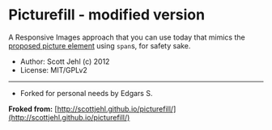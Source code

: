 # Picturefill - modified version
A Responsive Images approach that you can use today that mimics the [proposed picture element](http://www.w3.org/TR/2013/WD-html-picture-element-20130226/) using `span`s, for safety sake.


* Author: Scott Jehl (c) 2012
* License: MIT/GPLv2


----
* Forked for personal needs by Edgars S.

**Froked from:** [http://scottjehl.github.io/picturefill/](http://scottjehl.github.io/picturefill/)
